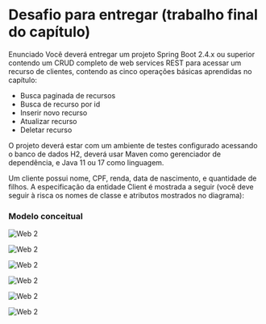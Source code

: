 # Desafio para entregar (trabalho final do capítulo)


Enunciado
Você deverá entregar um projeto Spring Boot 2.4.x ou superior contendo um CRUD completo de web services REST para acessar um recurso de clientes, 
contendo as cinco operações básicas aprendidas no capítulo:
- Busca paginada de recursos
- Busca de recurso por id
- Inserir novo recurso
- Atualizar recurso
- Deletar recurso

O projeto deverá estar com um ambiente de testes configurado acessando o banco de dados H2, deverá usar Maven como gerenciador de dependência,
e Java 11 ou 17 como linguagem.

Um cliente possui nome, CPF, renda, data de nascimento, e quantidade de filhos. 
A especificação da entidade Client é mostrada a seguir (você deve seguir à risca os nomes de classe e atributos mostrados no diagrama):

### Modelo conceitual 
![Web 2](https://github.com/williamsartijose/DesafioCRUDCompleto/blob/main/1.png)

![Web 2](https://github.com/williamsartijose/DesafioCRUDCompleto/blob/main/2.png)

![Web 2](https://github.com/williamsartijose/DesafioCRUDCompleto/blob/main/3.png)

![Web 2](https://github.com/williamsartijose/DesafioCRUDCompleto/blob/main/4.png)

![Web 2](https://github.com/williamsartijose/DesafioCRUDCompleto/blob/main/5.png)

![Web 2](https://github.com/williamsartijose/DesafioCRUDCompleto/blob/main/6.png)
